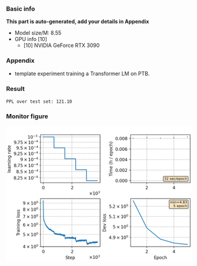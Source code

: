 ### Basic info

**This part is auto-generated, add your details in Appendix**

* Model size/M: 8.55
* GPU info \[10\]
  * \[10\] NVIDIA GeForce RTX 3090

### Appendix

* template experiment training a Transformer LM on PTB.

### Result
```
PPL over test set: 121.10
```

### Monitor figure
![monitor](./monitor.png)

